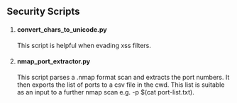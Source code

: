 ## Security Scripts

1. #### convert_chars_to_unicode.py 
   This script is helpful when evading xss filters.

2. #### nmap_port_extractor.py
   This script parses a .nmap format scan and extracts the port numbers. It then exports the list of ports to a csv file in the cwd. This list is suitable as an input to a further nmap scan e.g. -p $(cat port-list.txt).
